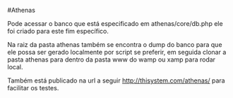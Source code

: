 #Athenas

Pode acessar o banco que está especificado em athenas/core/db.php ele foi criado para este fim específico.

Na raiz da pasta athenas também se encontra o dump do banco para que ele possa ser gerado localmente por script se preferir, em seguida clonar a pasta athenas para dentro da pasta www do wamp ou xamp para rodar local.

Também está publicado na url a seguir http://thisystem.com/athenas/ para facilitar os testes.
